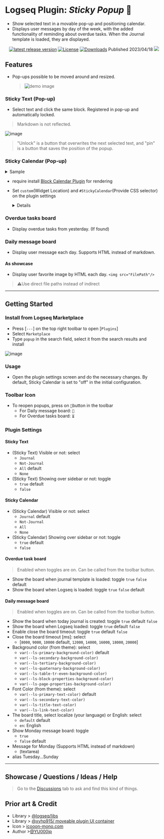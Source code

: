 # Logseq Plugin: *Sticky Popup* 📍

- Show selected text in a movable pop-up and positioning calendar.
- Displays user messages by day of the week, with the added functionality of reminding about overdue tasks. When the Journal template is loaded, they are displayed. 

<div align="right">

[![latest release version](https://img.shields.io/github/v/release/YU000jp/logseq-plugin-sticky-popup)](https://github.com/YU000jp/logseq-plugin-sticky-popup/releases)
[![License](https://img.shields.io/github/license/YU000jp/logseq-plugin-sticky-popup?color=blue)](https://github.com/YU000jp/logseq-plugin-sticky-popup/LICENSE)
[![Downloads](https://img.shields.io/github/downloads/YU000jp/logseq-plugin-sticky-popup/total.svg)](https://github.com/YU000jp/logseq-plugin-sticky-popup/releases) Published 2023/04/18 <a href="https://www.buymeacoffee.com/yu000japan"><img src="https://img.buymeacoffee.com/button-api/?text=Buy me a pizza&emoji=🍕&slug=yu000japan&button_colour=FFDD00&font_colour=000000&font_family=Poppins&outline_colour=000000&coffee_colour=ffffff" /></a>
</div>

## Features

- Pop-ups possible to be moved around and resized.

  > ![demo image](https://user-images.githubusercontent.com/111847207/232673738-4e21395a-b04b-4baf-82cc-c5ff2748bbce.gif)

### Sticky Text (Pop-up)

- Select text and click the same block. Registered in pop-up and automatically locked.

> Markdown is not reflected.

![image](https://user-images.githubusercontent.com/111847207/233500354-a9302519-a0ee-4d0c-b9b9-0b7ffe4bd24e.png)

   > "Unlock" is a button that overwrites the next selected text, and "pin" is a button that saves the position of the popup.

### Sticky Calendar (Pop-up)

<details><summary>Sample</summary>
  
![image](https://user-images.githubusercontent.com/111847207/233500548-4c46d364-5b48-4f23-bf72-1cc6be96e0d2.png)

</details>

- require install [Block Calendar Plugin](https://github.com/vipzhicheng/logseq-plugin-block-calendar) for rendering

- Set `custom`(Widget Location) and `#StickyCalendar`(Provide CSS selector) on the plugin settings

  <details><ummary></summary>
  
  <img src="https://user-images.githubusercontent.com/111847207/232676143-c895a94d-c78e-4c85-8ba1-2cf863813957.png"/>
  
  >Settings of Block Calendar plugin
  
</details>

### Overdue tasks board

- Display overdue tasks from yesterday. (If found)

### Daily message board

- Display user message each day. Supports HTML instead of markdown.

#### As showcase

- Display user favorite image by HTML each day. `<img src="FilePath"/>`
> ⚠️Use direct file paths instead of indirect

---

## Getting Started

### Install from Logseq Marketplace

- Press [`---`] on the top right toolbar to open [`Plugins`]
- Select `Marketplace`
- Type `popup` in the search field, select it from the search results and install

![image](https://user-images.githubusercontent.com/111847207/232879519-8376669d-3f20-4b28-b0cc-6993c25140b7.png)

### Usage

- Open the plugin settings screen and do the necessary changes. By default, Sticky Calendar is set to "off" in the initial configuration.

### Toolbar Icon

- To reopen popups, press on `📌`button in the toolbar
  - For Daily message board: `💬`
  - For Overdue tasks board: `⏳`

### Plugin Settings

#### Sticky Text

- (Sticky Text) Visible or not: select
  - `Journal`
  - `Not-Journal`
  - `All` default
  - `None`
- (Sticky Text) Showing over sidebar or not: toggle
  - `true` default
  - `false`

#### Sticky Calendar

- (Sticky Calendar) Visible or not: select
  - `Journal` default
  - `Not-Journal`
  - `All`
  - `None`
- (Sticky Calendar) Showing over sidebar or not: toggle
  - `true` default
  - `false`

#### Overdue task board

> Enabled when toggles are on. Can be called from the toolbar button.
- Show the board when journal template is loaded: toggle
  `true`
  `false` default
- Show the board when Logseq is loaded: toggle
  `true`
  `false` default

#### Daily message board

> Enabled when toggles are on. Can be called from the toolbar button.
- Show the board when today journal is created: toggle
  `true` default
  `false`
- Show the board when Logseq loaded: toggle
  `true` default
  `false`
- Enable close the board timeout: toggle
  `true` default
  `false`
- Close the board timeout [ms]: select
  - [`8000`, `9000`, `10000` default, `12000`, `14000`, `16000`, `18000`, `20000`]
- Background color (from theme): select
  - `var(--ls-primary-background-color)` default
  - `var(--ls-secondary-background-color)`
  - `var(--ls-tertiary-background-color)`
  - `var(--ls-quaternary-background-color)`
  - `var(--ls-table-tr-even-background-color)`
  - `var(--ls-block-properties-background-color)`
  - `var(--ls-page-properties-background-color)`
- Font Color (from theme): select
  - `var(--ls-primary-text-color)` default
  - `var(--ls-secondary-text-color)`
  - `var(--ls-title-text-color)`
  - `var(--ls-link-text-color)`
- The board title, select localize (your language) or English: select
  - `default` default
  - `en`: English
- Show Monday message board: toggle
  - `true`
  - `false` default
- Message for Monday (Supports HTML instead of markdown)
  - (textarea)
- alias Tuesday...Sunday

---

## Showcase / Questions / Ideas / Help

> Go to the [Discussions](https://github.com/YU000jp/logseq-plugin-sticky-popup/discussions) tab to ask and find this kind of things.

## Prior art & Credit

- Library > [@logseq/libs](https://logseq.github.io/plugins/)
- Library > [@xyhp915/ moveable plugin UI container](https://github.com/logseq/logseq/pull/3045)
- Icon > [icooon-mono.com](https://icooon-mono.com/)
- Author >[@YU000jp](https://github.com/YU000jp)
